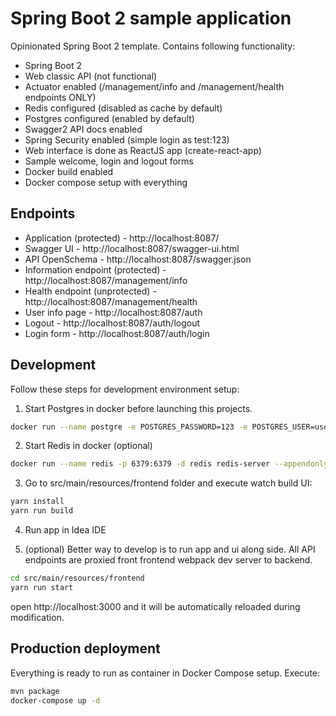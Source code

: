 # Spring Boot 2 sample application

Opinionated Spring Boot 2 template.
Contains following functionality:

  * Spring Boot 2 
  * Web classic API (not functional)
  * Actuator enabled (/management/info and /management/health endpoints ONLY)
  * Redis configured (disabled as cache by default)
  * Postgres configured (enabled by default)
  * Swagger2 API docs enabled
  * Spring Security enabled (simple login as test:123)
  * Web interface is done as ReactJS app (create-react-app)
  * Sample welcome, login and logout forms
  * Docker build enabled
  * Docker compose setup with everything 
  
## Endpoints

  * Application (protected) - http://localhost:8087/
  * Swagger UI - http://localhost:8087/swagger-ui.html
  * API OpenSchema - http://localhost:8087/swagger.json
  * Information endpoint (protected) - http://localhost:8087/management/info
  * Health endpoint (unprotected) - http://localhost:8087/management/health
  * User info page - http://localhost:8087/auth
  * Logout - http://localhost:8087/auth/logout
  * Login form - http://localhost:8087/auth/login
  
## Development

Follow these steps for development environment setup:

1. Start Postgres in docker before launching this projects.

```bash
docker run --name postgre -e POSTGRES_PASSWORD=123 -e POSTGRES_USER=user -e POSTGRES_DB=test -p 5432:5432 -d postgres
```

2. Start Redis in docker (optional)

```bash
docker run --name redis -p 6379:6379 -d redis redis-server --appendonly yes
```

3. Go to src/main/resources/frontend folder and execute watch build UI:

```bash
yarn install
yarn run build
```

4. Run app in Idea IDE

5. (optional) Better way to develop is to run app and ui along side. All API endpoints are proxied front frontend webpack dev server to backend.

```bash
cd src/main/resources/frontend
yarn run start
```

open http://localhost:3000 and it will be automatically reloaded during modification.

## Production deployment

Everything is ready to run as container in Docker Compose setup.
Execute:

```bash
mvn package
docker-compose up -d
```

